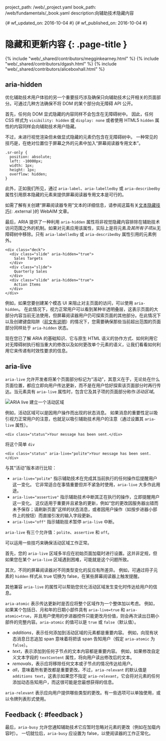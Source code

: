 project_path: /web/_project.yaml book_path: /web/fundamentals/_book.yaml description:向辅助技术隐藏内容

{# wf_updated_on: 2016-10-04 #} {# wf_published_on: 2016-10-04 #}

# 隐藏和更新内容 {: .page-title }

{% include "web/_shared/contributors/megginkearney.html" %} {% include "web/_shared/contributors/dgash.html" %} {% include "web/_shared/contributors/aliceboxhall.html" %}

## aria-hidden

优化辅助技术用户体验的另一个重要技巧涉及确保只向辅助技术公开相关的页面部分。可通过几种方法确保不将 DOM 的某个部分向无障碍 API 公开。

首先，任何向 DOM 显式隐藏的内容同样不会包含在无障碍树中。 因此，任何 CSS 样式为 `visibility: hidden` 或 `display: none` 或者使用 HTML5 `hidden` 属性的内容同样会向辅助技术用户隐藏。

不过，未进行视觉渲染但未做显式隐藏的元素仍包含在无障碍树中。 一种常见的技巧是，在绝对位置位于屏幕之外的元素中加入“屏幕阅读器专用文本”。

    .sr-only {
      position: absolute;
      left: -10000px;
      width: 1px;
      height: 1px;
      overflow: hidden;
    }
    

此外，正如我们所见，通过 `aria-label`、`aria-labelledby` 或 `aria-describedby` 属性引用原本隐藏的元素来提供屏幕阅读器专用文本是可行的。

如需了解有关创建“屏幕阅读器专用”文本的详细信息，请参阅这篇有关[文本隐藏技巧](http://webaim.org/techniques/css/invisiblecontent/#techniques){: .external }的 WebAIM 文章。

最后，ARIA 提供了一种利用 `aria-hidden` 属性将非视觉隐藏内容排除在辅助技术访问范围之外的机制。如果对元素应用该属性，实际上是将元素*及其所有子项*从无障碍树中移除。只有 `aria-labelledby` 或 `aria-describedby` 属性引用的元素例外。

    <div class="deck">
      <div class="slide" aria-hidden="true">
        Sales Targets
      </div>
      <div class="slide">
        Quarterly Sales
      </div>
      <div class="slide" aria-hidden="true">
        Action Items
      </div>
    </div>
    

例如，如果您要创建某个模态 UI 来阻止对主页面的访问，可以使用 `aria-hidden`。 在此情况下，视力正常用户可以看到某种半透明叠层，这表示页面的大部分内容当前无法使用，但屏幕阅读器用户仍可探索页面的其他部分。在此情况下以及创建键盘陷阱（[前文有说明](/web/fundamentals/accessibility/focus/using-tabindex#modals-and-keyboard-traps)）的情况下，您需要确保那些当前超出范围的页面部分同样处于 `aria-hidden` 状态。

现在您已了解 ARIA 的基础知识、它与原生 HTML 语义的协作方式、如何利用它对无障碍树执行相当重大的修改以及如何更改单个元素的语义，让我们看看如何利用它来传递有时效性要求的信息。

## aria-live

`aria-live` 允许开发者将某个页面部分标记为“活动”，其意义在于，无论处在什么页面位置，都应立即向用户传达更新，而不是在用户恰好探索该页面部分时再行传达。当元素具有 `aria-live` 属性时，包含它及其子项的页面部分称作*活动区域*。

![ARIA live 建立一个活动区域](imgs/aria-live.jpg)

例如，活动区域可以是因用户操作而出现的状态消息。 如果消息的重要性足以吸引视力正常用户的注意，也就足以吸引辅助技术用户的注意（通过设置其 `aria-live` 属性）。

    <div class="status">Your message has been sent.</div>
    

将这个简单 `div`

    <div class="status" aria-live="polite">Your message has been sent.</div>
    

与其“活动”版本进行比较：

- `aria-live="polite"` 指示辅助技术在完成其当前执行的任何操作后提醒用户这一变化。 它非常适合在事情重要但并不紧急时使用，`aria-live` 大多作此用途。
- `aria-live="assertive"` 指示辅助技术中断其正在执行的操作，立即提醒用户这一变化。 这仅适用于重要并且紧急的更新，例如“您的更改因服务器出错而未予保存；请刷新页面”这样的状态消息，或者因用户操作（如按步进器小部件上的按钮）而直接引发的输入字段更新。
- `aria-live="off"` 指示辅助技术暂停 `aria-live` 中断。

`aria-live` 有三个允许值：`polite`、`assertive` 和 `off`。

可以运用一些技巧来确保活动区域工作正常。

首先，您的 `aria-live` 区域多半应在初始页面加载时进行设置。这并非定规，但如果您在某个 `aria-live` 区域遇到困难，可能就是这个问题所致。

其次，不同的屏幕阅读器对不同类型变化的反应有所差异。 例如，可通过将子元素的 `hidden` 样式从 true 切换为 false，在某些屏幕阅读器上触发提醒。

其他兼容 `aria-live` 的属性可以帮助您优化活动区域发生变化时传达给用户的信息。

`aria-atomic` 表示传达更新时是否应将整个区域作为一个整体加以考虑。 例如，如果某个包括日、月和年的日期小部件具有 `aria-live=true` 和 `aria-atomic=true`，并且用户使用的步进器控件只能更改月份值，则会再次读出日期小部件的完整内容。`aria-atomic` 的值可以是 `true` 或 `false`（默认值）。

- *additions*，表示任何添加到活动区域的元素都是重要内容。 例如，向现有状态消息日志追加 span 意味着将把该 span 告知用户（假定 `aria-atomic` 为 `false`）。
- *text*，表示添加到任何子节点的文本内容都是重要内容。 例如，如果修改自定义文本字段的 `textContent` 属性，将向用户读出修改后的文本。
- *removals*，表示应将移除任何文本或子节点的情况传达给用户。
- *all*，意味着所有更改都是重要更改。不过，`aria-relevant` 的默认值是 `additions text`，这表示如果您不指定 `aria-relevant`，它会将对元素的任何添加动态告知用户，而这很可能是您最想获得的信息。

`aria-relevant` 表示应向用户提供哪些类型的更改。有一些选项可以单独使用，或以令牌列表形式使用。

## Feedback {: #feedback }

最后，`aria-busy` 允许您通知辅助技术它应暂时忽略对元素的更改（例如在加载内容时）。 一切就位后，`aria-busy` 应设置为 false，以使阅读器的工作正常化。